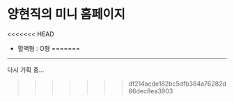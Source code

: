 # 양현직의 미니 홈페이지
<<<<<<< HEAD
- 혈액형 : O형
=======

---

다시 기획 중...
>>>>>>> df214acde182bc5dfb384a76282d86dec8ea3903
